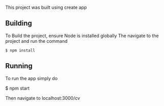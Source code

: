 This project was built using create app

## Building

To Build the project, ensure Node is installed globally
The navigate to the project and run the  command


```
$ npm install
```

## Running

To run the app simply do

$ npm start

Then navigate to localhost:3000/cv

